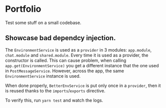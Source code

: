 # Portfolio

Test some stuff on a small codebase.

## Showcase bad dependcy injection.

The `EnvironmentService` is used as a `provider` in 3 modules: `app.module`, `chat.module` and `shared.module`.
Every time it is used as a provider, the constructor is called.
This can cause problem, when calling `app.get(EnvironmentService)` you get a different instance that the one used in `PostMessageService`.
However, across the app, the same `EnvironmentService` instance is used.

When done properly, `BetterEnvService` is put only once in a `provider`, then it is reused thanks to the `imports`/`exports` directive. 

To verify this, run `yarn test` and watch the logs.
